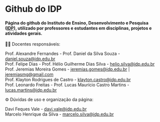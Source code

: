 # Github do IDP

#### Página do github do Instituto de Ensino, Desenvolvimento e Pesquisa ([IDP](https://idp.edu.br)), utilizado por professores e estudantes em disciplinas, projetos e atividades gerais.
  
👨‍🏫 Docentes responsáveis:

Prof. Alexandre Fernandes - 
Prof. Daniel da Silva Souza - daniel.souza@idp.edu.br  
Prof. Felipe Dias - 
Prof. Hélio Guilherme Dias Silva - helio.silva@idp.edu.br  
Prof. Jeremias Moreira Gomes - jeremias.gomes@idp.edu.br | jeremiasmg@gmail.com  
Prof. Klayton Rodrigues de Castro - klayton.castro@idp.edu.br  
Prof. Leonardo Freitas - 
Prof. Lucas Maurício Castro Martins - lucas.martins@idp.edu.br   


⚙️ Dúvidas de uso e organização da página:  

Davi Feques Vale - davi.vale@idp.edu.br  
Marcelo Henrique da Silva - marcelo.silva@idp.edu.br  
